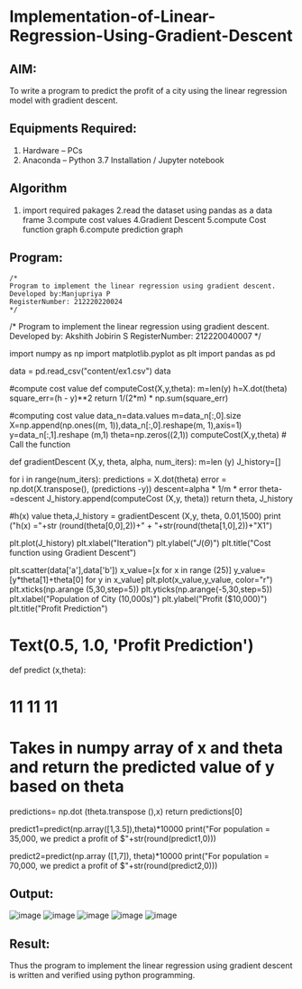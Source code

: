 # Implementation-of-Linear-Regression-Using-Gradient-Descent

## AIM:
To write a program to predict the profit of a city using the linear regression model with gradient descent.

## Equipments Required:
1. Hardware – PCs
2. Anaconda – Python 3.7 Installation / Jupyter notebook

## Algorithm
1. import required pakages
2.read the dataset using pandas as a data frame
3.compute cost values
4.Gradient Descent
5.compute Cost function graph 6.compute prediction graph

## Program:
```
/*
Program to implement the linear regression using gradient descent.
Developed by:Manjupriya P 
RegisterNumber: 212220220024 
*/
```
/*
Program to implement the linear regression using gradient descent.
Developed by: Akshith Jobirin S
RegisterNumber: 212220040007
*/

import numpy as np
import matplotlib.pyplot as plt
import pandas as pd

data = pd.read_csv("content/ex1.csv")
data

#compute cost value
def computeCost(X,y,theta):
  m=len(y) 
  h=X.dot(theta) 
  square_err=(h - y)**2
  return 1/(2*m) * np.sum(square_err) 
  
 #computing cost value
data_n=data.values
m=data_n[:,0].size
X=np.append(np.ones((m, 1)),data_n[:,0].reshape(m, 1),axis=1)
y=data_n[:,1].reshape (m,1) 
theta=np.zeros((2,1))
computeCost(X,y,theta) # Call the function

def gradientDescent (X,y, theta, alpha, num_iters):
  m=len (y)
  J_history=[]
  
  for i in range(num_iters):
    predictions = X.dot(theta)
    error = np.dot(X.transpose(), (predictions -y))
    descent=alpha * 1/m * error 
    theta-=descent
    J_history.append(computeCost (X,y, theta))
  return theta, J_history
  
  #h(x) value
theta,J_history = gradientDescent (X,y, theta, 0.01,1500)
print ("h(x) ="+str (round(theta[0,0],2))+" + "+str(round(theta[1,0],2))+"X1")

plt.plot(J_history)
plt.xlabel("Iteration") 
plt.ylabel("$J(\Theta)$")
plt.title("Cost function using Gradient Descent")

plt.scatter(data['a'],data['b'])
x_value=[x for x in range (25)]
y_value=[y*theta[1]+theta[0] for y in x_value]
plt.plot(x_value,y_value, color="r")
plt.xticks(np.arange (5,30,step=5)) 
plt.yticks(np.arange(-5,30,step=5)) 
plt.xlabel("Population of City (10,000s)") 
plt.ylabel("Profit ($10,000)") 
plt.title("Profit Prediction")
# Text(0.5, 1.0, 'Profit Prediction')

def predict (x,theta):
# 11 11 11
# Takes in numpy array of x and theta and return the predicted value of y based on theta
  predictions= np.dot (theta.transpose (),x)
  return predictions[0]
  
predict1=predict(np.array([1,3.5]),theta)*10000
print("For population = 35,000, we predict a profit of $"+str(round(predict1,0)))

predict2=predict(np.array ([1,7]), theta)*10000
print("For population = 70,000, we predict a profit of $"+str(round(predict2,0)))
  

## Output:
![image](https://user-images.githubusercontent.com/113583090/230087704-419fb65a-449a-4e8d-90ad-6644236a97bf.png)
![image](https://user-images.githubusercontent.com/113583090/230087802-06d445f0-9ff0-48cb-9830-c99d22d60faa.png)
![image](https://user-images.githubusercontent.com/113583090/230087849-f1237b4b-c10c-456f-b02d-a46ea9e155e6.png)
![image](https://user-images.githubusercontent.com/113583090/230087879-7b410676-09f6-416e-bb77-765b9c45ebd9.png)
![image](https://user-images.githubusercontent.com/113583090/230087937-26227eff-3d9d-4df6-aaa8-bdce59624b61.png)



## Result:
Thus the program to implement the linear regression using gradient descent is written and verified using python programming.
